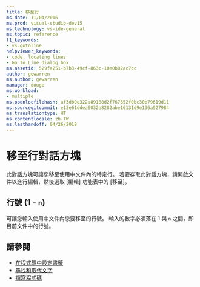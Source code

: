 ```yaml
---
title: 移至行
ms.date: 11/04/2016
ms.prod: visual-studio-dev15
ms.technology: vs-ide-general
ms.topic: reference
f1_keywords:
- vs.gotoline
helpviewer_keywords:
- code, locating lines
- Go To Line dialog box
ms.assetid: 529fa251-b7b3-49cf-863c-10e0b82ac7cc
author: gewarren
ms.author: gewarren
manager: douge
ms.workload:
- multiple
ms.openlocfilehash: af3db0e322a89188d2f767652f0bc30b79619d11
ms.sourcegitcommit: e13e61ddea6032a8282abe16131d9e136a927984
ms.translationtype: HT
ms.contentlocale: zh-TW
ms.lasthandoff: 04/26/2018
---
```

# <a name="go-to-line-dialog-box"></a>移至行對話方塊

此對話方塊可讓您移至使用中文件內的特定行。 若要存取此對話方塊，請開啟文件以進行編輯，然後選取 [編輯] 功能表中的 [移至]。

## <a name="line-number-1---n"></a>行號 (1 - `n`)

可讓您輸入使用中文件內您要移至的行號。 輸入的數字必須落在 1 與 `n` 之間，即目前文件中的行號。

## <a name="see-also"></a>請參閱

- [在程式碼中設定書籤](../../ide/setting-bookmarks-in-code.md)
- [尋找和取代文字](../../ide/finding-and-replacing-text.md)
- [撰寫程式碼](../../ide/writing-code-in-the-code-and-text-editor.md)